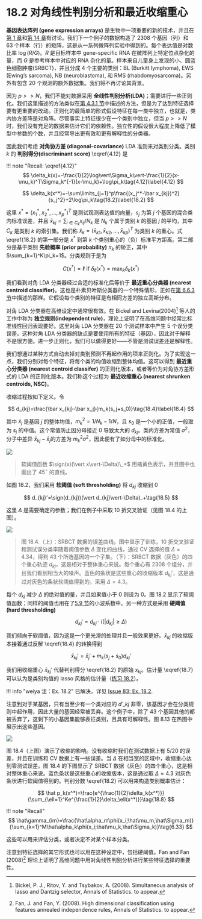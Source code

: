 # 18.2 对角线性判别分析和最近收缩重心

**基因表达阵列 (gene expression arrays)** 是生物中一项重要的新的技术，并且在[第 1 章](../01-Introduction/2016-07-26-Chapter-1-Introduction/index.html)和[第 14 章](/14-Unsupervised-Learning/14.3-Cluster-Analysis/index.html)有讨论。我们下一个例子的数据构造了 2308 个基因（列）和 63 个样本（行）的矩阵，这是从一系列微阵列实验中得到的。每个表达值是对数比率 $\log(R/G)$。$R$ 是目标样本中 gene-specific RNA 在微阵列上特定位点杂化的量，而 $G$ 是参考样本中对应的 RNA 杂化的量。样本来自儿童身上发现的小、圆蓝色细胞肿瘤(SRBCT)，并且分成 4 个主要的类别：BL (Burkitt lymphoma), EWS (Ewing’s sarcoma), NB (neuroblastoma), 和 RMS (rhabdomyosarcoma)。另外有包含 20 个观测的额外数据集。我们将不再讨论其背景。

因为 $p >> N$，我们不能对数据采用 **全线性判别分析(LDA)**；需要进行一些正则化。我们这里描述的方法类似在[第 4.3.1 节](../04-Linear-Methods-for-Classification/4.3-Linear-Discriminant-Analysis/index.html#_1)中描述的方法，但是为了达到特征选择要有更重要的改动。正则化的最简单的形式假设特征在每一类中独立，也就是，类内协方差阵是对角阵。尽管事实上特征很少在一个类别中独立，但当 $p >> N$ 时，我们没有充足的数据来估计它们的依赖性。独立性的假设很大程度上降低了模型中参数的个数，并且经常导出更有效和更有解释性的分类器。

因此我们考虑 **对角协方差 (diagonal-covariance)** LDA 准则来对类别分类。类别 $k$ 的 **判别得分(discriminant score)** \eqref{4.12} 是

!!! note "Recall: \eqref{4.12}"
    $$
    \delta_k(x)=-\frac{1}{2}\log\vert\Sigma_k\vert-\frac{1}{2}(x-\mu_k)^T\Sigma_k^{-1}(x-\mu_k)+\log\pi_k\tag{4.12}\label{4.12}
    $$

$$
\delta_k(x^*)=-\sum\limits_{j=1}^p\frac{(x_j^*-\bar x_{kj})^2}{s_j^2}+2\log\pi_k\tag{18.2}\label{18.2}
$$

这里 $x^*=(x_1^*,x_2^*,\ldots,x_p^*)^T$ 是测试观测表达值的向量，$s_j$ 为第 $j$ 个基因的混合类内标准误差，并且 $\bar x_{kj}=\sum_{i\in C_k}x_{ij}/N_k$ 是 $N_k$ 个属于类别 $k$ 的基因 $j$ 的平均，其中 $C_k$ 是类别 $k$ 的索引集。我们称 $\tilde x_k=(\bar x_{k1},\bar x_{k2},\ldots,\bar x_{kp})^T$ 为类别 $k$ 的重心。式 \eqref{18.2} 的第一部分是 $x^*$ 到第 $k$ 个类别重心的（负）标准平方距离。第二部分是基于类别 **先验概率 (prior probability)** $\pi_k$ 的矫正，其中 $\sum_{k=1}^K\pi_k=1$。分类规则于是为

$$
C(x^*)=\ell\text{ if } \delta_{\ell}(x^*)=\max_k\delta_k(x^*)\tag{18.3}
$$

我们看到对角 LDA 分类器经过合适的标准化后等价于 **最近重心分类器 (nearest centroid classifier)**。这也是朴素贝叶斯分类器的一个特殊情形，正如在[第 6.6.3 节](../06-Kernel-Smoothing-Methods/6.6-Kernel-Density-Estimation-and-Classification/index.html#_4)中描述的那样。它假设每个类别的特征是有相同方差的独立高斯分布。

<!--
已解决，因为 $s_j$ 跟类别无关。
!!! question "weiya 注："
    \eqref{18.2} 也假设了每个类别的特征有相同的方差？不然应该会有 $\log \vert \Sigma_k\vert$ 这一项。
-->

对角 LDA 分类器在高维设定中通常很有效。在 Bickel and Levina(2004)[^1] 等人的工作中称为 **独立规则(independent rule)**，理论上证明了在高维问题中经常比标准线性回归表现要好。这里对角 LDA 分类器在 20 个测试样本中产生 5 个误分类误差。这种对角 LDA 分类器的缺点是要使用所有的特征（基因），因此对于解释不是很方便。进一步正则化，我们可以做得更好——不管是测试误差还是解释性。

我们想通过某种方式自动去掉对类别预测不再起作用的项来正则化。为了实现这一点，我们分别对每个特征，将每个类的均值收缩到整体均值。这可以得到 **最近重心分类器 (nearest centroid classifer)** 的正则化版本，或者等价为对角协方差形式的 LDA 的正则化版本。我们称这个过程为 **最近收缩重心 (nearest shrunken centroids, NSC)**。

收缩过程按如下定义。令

$$
d_{kj}=\frac{\bar x_{kj}-\bar x_j}{m_k(s_j+s_0)}\tag{18.4}\label{18.4}
$$

其中 $\bar x_j$ 是基因 $j$ 的整体均值，$m_k^2=1/N_k-1/N$，且 $s_0$ 是一个小的正值，一般取为 $s_j$ 的中值。这个常值防止因分母接近 0 导致太大的 $d_{kj}$。类内方差为常值 $\sigma^2$，分子中差异 $\bar x_{kj}-\bar x_j$的方差为 $m_k^2\sigma^2$，因此便有了如分母中的标准化。

![](../img/18/fig18.2.png)

> 软阈值函数 $\sign(x)(\vert x\vert-\Delta)\_+$ 用橘黄色表示，并且图中也画出了 $45^\circ$ 的直线。

如图 18.2，我们采用 **软阈值 (soft thresholding)** 将 $d_{kj}$ 收缩到 0

$$
d_{kj}'=\sign(d_{kj})(\vert d_{kj}\vert-\Delta)_+\tag{18.5}
$$

这里 $\Delta$ 是需要确定的参数；我们在例子中采取 10 折交叉验证（见图 18.4 的上图）。

![](../img/18/fig18.4.png)

> 图 18.4.（上）：SRBCT 数据的误差曲线。图中显示了训练，10 折交叉验证和测试误分类率随着阈值参数 $\Delta$ 变化的曲线。通过 CV 选择的值 $\Delta=4.34$，得到 43 个所选基因的一个子集。（下）：SRBCT 数据（灰色）的四个重心轨迹 $d_{kj}$，这是相对于整体重心来说。每个重心有 2308 个组分，并且我们看到相当大的噪声。蓝色的条状是这些重心的收缩版本 $d_{kj}'$，这是通过对灰色的条状软阈值得到的，采用 $\Delta=4.3$。

每个 $d_{kj}$ 减少 $\Delta$ 的绝对值的量，并且如果值小于 $0$ 则设为 $0$。图 18.2 显示了软阈值函数；同样的阈值也用在了[5.9 节](../05-Basis-Expansions-and-Regularization/5.9-Wavelet-Smoothing/index.html)的小波系数中。另一种方式是采用 **硬阈值 (hard thresholding)**

$$
d_{kj}'=d_{kj}\cdot I(\vert d_{kj}\vert\ge \Delta)\tag{18.6}
$$

我们倾向于软阈值，因为这是一个更光滑的处理并且一般效果更好。$\bar x_{kj}$ 的收缩版本接着通过反解 \eqref{18.4} 的转换得到

$$
\bar x_{kj}'=\bar x_j'+m_k(s_j+s_0)d_{kj}'\tag{18.7}\label{18.7}
$$

我们用收缩重心 $\bar x_{kj}'$ 代替判别得分 \eqref{18.2} 的原始 $x_{kj}$。估计量 \eqref{18.7} 可以认为是类别均值的 lasso 风格的估计量（[练习 18.2](https://github.com/szcf-weiya/ESL-CN/issues/83)）。

!!! info "weiya 注：Ex. 18.2"
    已解决，详见 [Issue 83: Ex. 18.2](https://github.com/szcf-weiya/ESL-CN/issues/83).

注意到对于某基因，只有当至少有一个类对应的 $d'\_{kj}$ 非零，该基因才会在分类规则中起作用，因此大量的基因经常被丢弃。这个例子中，除了 43 个基因其他的都被丢弃了，这剩下的小基因集能够表征类别，且具有可解释性。图 8.13 在热图中展示出这些基因。

![](../img/18/fig18.3.png)

图 18.4（上图）演示了收缩的影响。没有收缩时我们在测试数据上有 5/20 的误差，并且在训练和 CV 数据上有一些误差。当 $\Delta$ 在相当宽的区域中，收缩重心达到零测试误差。图 18.4 的下图显示了 SRBCT 数据（灰色）的四个重心，这是相对整体重心来说。蓝色条状是这些重心的收缩版本，这是通过取 $\Delta=4.3$ 对灰色条状进行软阈值得到的。判别分数 \eqref{18.2} 可以用来构造类别概率估计：

$$
\hat p_k(x^*)=\frac{e^{\frac{1}{2}\delta_k(x^*)}}{\sum_{\ell=1}^Ke^{\frac{1}{2}\delta_\ell(x^*)}}\tag{18.8}
$$

!!! note "Recall"
    $$
    \hat\gamma_{im}=\frac{\hat\alpha_m\phi(x_i;\hat\mu_m,\hat\Sigma_m)}{\sum_{k=1}^M\hat\alpha_k\phi(x_i;\hat\mu_k,\hat\Sigma_k)}\tag{6.33}
    $$

这些可以用来评估分类，或者决定不对某个样本分类。

注意到特征选择的其它形式也可以用在这种设定中，包括硬阈值。Fan and Fan (2008)[^2] 理论上证明了高维问题中用对角线性判别分析进行某些特征选择的重要性。

[^1]: Bickel, P. J., Ritov, Y. and Tsybakov, A. (2008). Simultaneous analysis of lasso and Dantzig selector, Annals of Statistics. to appear.
[^2]: Fan, J. and Fan, Y. (2008). High dimensional classification using features annealed independence rules, Annals of Statistics. to appear.
